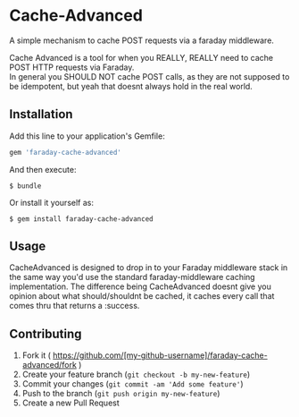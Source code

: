 # Cache-Advanced

A simple mechanism to cache POST requests via a faraday middleware.

Cache Advanced is a tool for when you REALLY, REALLY need to cache POST HTTP requests via Faraday.  
In general you SHOULD NOT cache POST calls, as they are not supposed to be idempotent, but yeah 
that doesnt always hold in the real world.

## Installation

Add this line to your application's Gemfile:

```ruby
gem 'faraday-cache-advanced'
```

And then execute:

    $ bundle

Or install it yourself as:

    $ gem install faraday-cache-advanced

## Usage

CacheAdvanced is designed to drop in to your Faraday middleware stack in the same way you'd use the standard faraday-middleware caching implementation.  The difference being CacheAdvanced doesnt give you opinion about what should/shouldnt be cached, it caches every call that comes thru that returns a :success.

## Contributing

1. Fork it ( https://github.com/[my-github-username]/faraday-cache-advanced/fork )
2. Create your feature branch (`git checkout -b my-new-feature`)
3. Commit your changes (`git commit -am 'Add some feature'`)
4. Push to the branch (`git push origin my-new-feature`)
5. Create a new Pull Request
